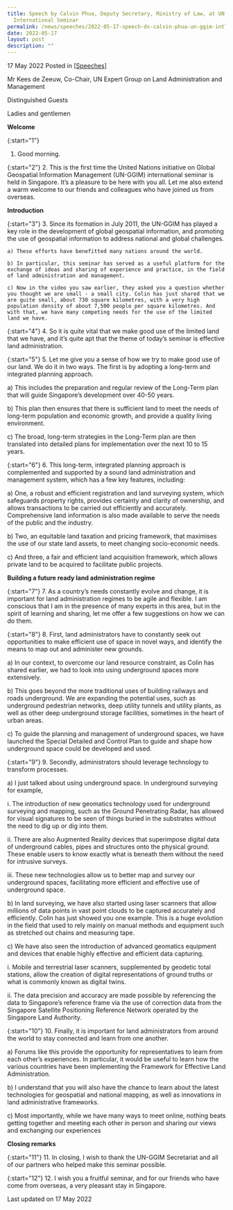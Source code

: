 ```yaml
---
title: Speech by Calvin Phua, Deputy Secretary, Ministry of Law, at UN GGIM
  International Seminar
permalink: /news/speeches/2022-05-17-speech-ds-calvin-phua-un-ggim-intl-seminar-effective-land-administration
date: 2022-05-17
layout: post
description: ""
---
```

17 May 2022 Posted in [[Speeches](/news/speeches)]

Mr Kees de Zeeuw, Co-Chair, UN Expert Group on Land Administration and Management 

Distinguished Guests

Ladies and gentlemen 

**Welcome**

{:start="1"}
1.	Good morning.  

{:start="2"}
2.	This is the first time the United Nations initiative on Global Geospatial Information Management (UN-GGIM) international seminar is held in Singapore.	It’s a pleasure to be here with you all. Let me also extend a warm welcome to our friends and colleagues who have joined us from overseas.

**Introduction**

{:start="3"}
3.	Since its formation in July 2011, the UN-GGIM has played a key role in the development of global geospatial information, and promoting the use of geospatial information to address national and global challenges. 

    a) These efforts have benefitted many nations around the world. 

    b) In particular, this seminar has served as a useful platform for the exchange of ideas and sharing of experience and practice, in the field of land administration and management.

    c) Now in the video you saw earlier, they asked you a question whether you thought we are small - a small city. Colin has just shared that we are quite small, about 730 square kilometres, with a very high population density of about 7,500 people per square kilometres. And with that, we have many competing needs for the use of the limited land we have. 

{:start="4"}
4.	So it is quite vital that we make good use of the limited land that we have, and it’s quite apt that the theme of today’s seminar is effective land administration.  

{:start="5"}
5.	Let me give you a sense of how we try to make good use of our land. We do it in two ways. The first is by adopting a long-term and integrated planning approach. 

   a) This includes the preparation and regular review of the Long-Term plan that will guide Singapore’s development over 40-50 years. 

   b) This plan then ensures that there is sufficient land to meet the needs of long-term population and economic growth, and provide a quality living environment. 

   c) The broad, long-term strategies in the Long-Term plan are then translated into detailed plans for implementation over the next 10 to 15 years.

{:start="6"}
6.	This long-term, integrated planning approach is complemented and supported by a sound land administration and management system, which has a few key features, including:

   a) One, a robust and efficient registration and land surveying system, which safeguards property rights, provides certainty and clarity of ownership, and allows transactions to be carried out efficiently and accurately. Comprehensive land information is also made available to serve the needs of the public and the industry.

   b) Two, an equitable land taxation and pricing framework, that maximises the use of our state land assets, to meet changing socio-economic needs.

   c) And three, a fair and efficient land acquisition framework, which allows private land to be acquired to facilitate public projects. 

**Building a future ready land administration regime**

{:start="7"}
7.	As a country’s needs constantly evolve and change, it is important for land administration regimes to be agile and flexible. I am conscious that I am in the presence of many experts in this area, but in the spirit of learning and sharing, let me offer a few suggestions on how we can do them.

{:start="8"}
8.	First, land administrators have to constantly seek out opportunities to make efficient use of space in novel ways, and identify the means to map out and administer new grounds.
 
   a) In our context, to overcome our land resource constraint, as Colin has shared earlier, we had to look into using underground spaces more extensively. 

   b) This goes beyond the more traditional uses of building railways and roads underground. We are expanding the potential uses, such as underground pedestrian networks, deep utility tunnels and utility plants, as well as other deep underground storage facilities, sometimes in the heart of urban areas.

   c) To guide the planning and management of underground spaces, we have launched the Special Detailed and Control Plan to guide and shape how underground space could be developed and used.

{:start="9"}
9.	Secondly, administrators should leverage technology to transform processes.

   a) I just talked about using underground space. In underground surveying for example, 
	 
i.	The introduction of new geomatics technology used for underground surveying and mapping, such as the Ground Penetrating Radar, has allowed for visual signatures to be seen of things buried in the substrates without the need to dig up or dig into them.
	 
ii.	There are also Augmented Reality devices that superimpose digital data of underground cables, pipes and structures onto the physical ground. These enable users to know exactly what is beneath them without the need for intrusive surveys.
	 
iii.	These new technologies allow us to better map and survey our underground spaces, facilitating more efficient and effective use of underground space. 

   b)	In land surveying, we have also started using laser scanners that allow millions of data points in vast point clouds to be captured accurately and efficiently. Colin has just showed you one example. This is a huge evolution in the field that used to rely mainly on manual methods and equipment such as stretched out chains and measuring tape. 
 
   c) We have also seen the introduction of advanced geomatics equipment and devices that enable highly effective and efficient data capturing.

i.	Mobile and terrestrial laser scanners, supplemented by geodetic total stations, allow the creation of digital representations of ground truths or what is commonly known as digital twins. 

ii.	The data precision and accuracy are made possible by referencing the data to Singapore’s reference frame via the use of correction data from the Singapore Satellite Positioning Reference Network operated by the Singapore Land Authority.

{:start="10"}
10.	Finally, it is important for land administrators from around the world to stay connected and learn from one another. 

   a)	Forums like this provide the opportunity for representatives to learn from each other’s experiences. In particular, it would be useful to learn how the various countries have been implementing the Framework for Effective Land Administration.

   b)	I understand that you will also have the chance to learn about the latest technologies for geospatial and national mapping, as well as innovations in land administrative frameworks.

   c) Most importantly, while we have many ways to meet online, nothing beats getting together and meeting each other in person and sharing our views and exchanging our experiences

**Closing remarks**

{:start="11"}
11.	In closing, I wish to thank the UN-GGIM Secretariat and all of our partners who helped make this seminar possible.

{:start="12"}
12.	I wish you a fruitful seminar, and for our friends who have come from overseas, a very pleasant stay in Singapore. 


<p class="right-side-updated">Last updated on 17 May 2022</p>